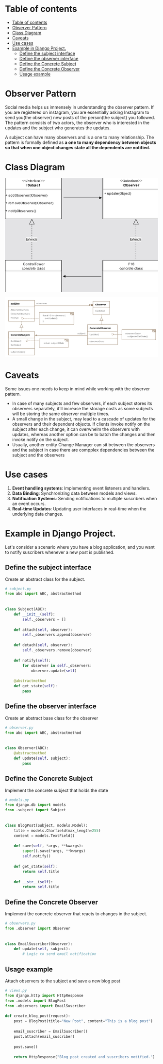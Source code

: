 # Table of contents 
- [Table of contents](#table-of-contents)
- [Observer Pattern](#observer-pattern)
- [Class Diagram](#class-diagram)
- [Caveats](#caveats)
- [Use cases](#use-cases)
- [Example in Django Project.](#example-in-django-project)
  - [Define the subject interface](#define-the-subject-interface)
  - [Define the observer interface](#define-the-observer-interface)
  - [Define the Concrete Subject](#define-the-concrete-subject)
  - [Define the Concrete Observer](#define-the-concrete-observer)
  - [Usage example](#usage-example)

# Observer Pattern
Social media helps us immensely in understanding the observer pattern. If you are registered on instagram, you are essentially asking Instagram to send you(the observer) new posts of the person(the subject) you followed. The pattern consists of two actors, the observer who is interested in the updates and the subject who generates the updates. 

A subject can have many observers and is a one to many relationship. The pattern is formally defined as **a one to many dependency between objects so that when one object changes state all the dependents are notified.**

# Class Diagram 
![observer pattern](images/observer1.png)

![Observer Pattern](images/observer2.png)

# Caveats 
Some issues one needs to keep in mind while working with the observer pattern. 

- In case of many subjects and few observers, if each subject stores its observers separately, it'll increase the storage costs as some subjects will be storing the same observer multiple times. 
- A small change in the subject, may lead to a cascade of updates for the observers and their dependent objects. If clients invoke notify on the subject after each change, it can overwhelm the observers with updates, whereas another option can be to batch the changes and then invoke notify on the subject. 
- Usually, another entity Change Manager can sit between the observers and the subject in case there are compplex dependencies between the subject and the observers 

# Use cases 
1. **Event handling systems**: Implementing event listeners and handlers. 
2. **Data Binding**: Synchronizing data between models and views. 
3. **Notification Systems**: Sending notifications to multiple suscribers when an event occurs. 
4. **Real-time Updates**: Updating user interfaces in real-time when the underlying data changes. 

# Example in Django Project. 
Let's consider a scenario where you have a blog application, and you want to notify suscribers whenever a new post is published. 

## Define the subject interface
Create an abstract class for the subject. 

```python 
# subject.py 
from abc import ABC, abstractmethod 


class Subject(ABC):
    def __init__(self):
        self._observers = []

    def attach(self, observer):
        self._observers.append(observer)

    def detach(self, observer):
        self._observers.remove(observer)

    def notify(self):
        for observer in self._observers:
            observer.update(self)

    @abstractmethod
    def get_state(self):
        pass
```

## Define the observer interface 
Create an abstract base class for the observer

```python 
# observer.py 
from abc import ABC, abstractmethod 


class Observer(ABC):
    @abstractmethod
    def update(self, subject):
        pass 
```


## Define the Concrete Subject 
Implement the concrete subject that holds the state

```python 
# models.py 
from django.db import models 
from .subject import Subject 


class BlogPost(Subject, models.Model):
    title = models.Charfield(max_length=255)
    content = models.TextField()

    def save(self, *args, **kwargs):
        super().save(*args, **kwargs)
        self.notify()

    def get_state(self):
        return self.title

    def __str__(self):
        return self.title
```


## Define the Concrete Observer
Implement the concrete observer that reacts to changes in the subject. 

```python 
# observers.py 
from .observer import Observer


class EmailSuscriber(Observer):
    def update(self, subject):
        # Logic to send email notification
```

## Usage example
Attach observers to the subject and save a new blog post 

```python 
# views.py 
from django.http import HttpResponse
from .models import BlogPost
from .observers import EmailSuscriber 

def create_blog_post(request):
    post = BlogPost(title="New Post", content="This is a blog post")

    email_suscriber = EmailSuscriber()
    post.attach(email_suscriber)
    
    post.save()

    return HttpResponse("Blog post created and suscribers notified.")
```
